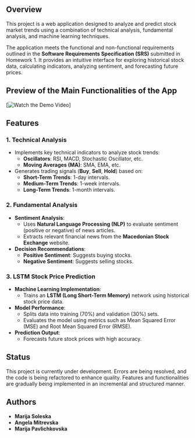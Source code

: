 ## Overview
This project is a web application designed to analyze and predict stock market trends using a combination of technical analysis, fundamental analysis, and machine learning techniques.

The application meets the functional and non-functional requirements outlined in the **Software Requirements Specification (SRS)** submitted in Homework 1. It provides an intuitive interface for exploring historical stock data, calculating indicators, analyzing sentiment, and forecasting future prices.

## Preview of the Main Functionalities of the App
[![Watch the Demo Video](https://vimeo.com/1048735035?share=copy)]

## Features

### 1. Technical Analysis 
- Implements key technical indicators to analyze stock trends:
  - **Oscillators**: RSI, MACD, Stochastic Oscillator, etc.
  - **Moving Averages (MA)**: SMA, EMA, etc.
- Generates trading signals (**Buy**, **Sell**, **Hold**) based on:
  - **Short-Term Trends**: 1-day intervals.
  - **Medium-Term Trends**: 1-week intervals.
  - **Long-Term Trends**: 1-month intervals.

### 2. Fundamental Analysis 
- **Sentiment Analysis**:
  - Uses **Natural Language Processing (NLP)** to evaluate sentiment (positive or negative) of news articles.
  - Extracts relevant financial news from the **Macedonian Stock Exchange** website.
- **Decision Recommendations**:
  - **Positive Sentiment**: Suggests buying stocks.
  - **Negative Sentiment**: Suggests selling stocks.

### 3. LSTM Stock Price Prediction 
- **Machine Learning Implementation**:
  - Trains an **LSTM (Long Short-Term Memory)** network using historical stock price data.
- **Model Performance**:
  - Splits data into training (70%) and validation (30%) sets.
  - Evaluates the model using metrics such as Mean Squared Error (MSE) and Root Mean Squared Error (RMSE).
- **Prediction Output**:
  - Forecasts future stock prices with high accuracy.
## Status

This project is currently under development. Errors are being resolved, and the code is being refactored to enhance quality. Features and functionalities are gradually being implemented in an incremental and structured manner.


## Authors

- **Marija Soleska** 
- **Angela Mitrevska** 
- **Marija Pavlichkovska** 


